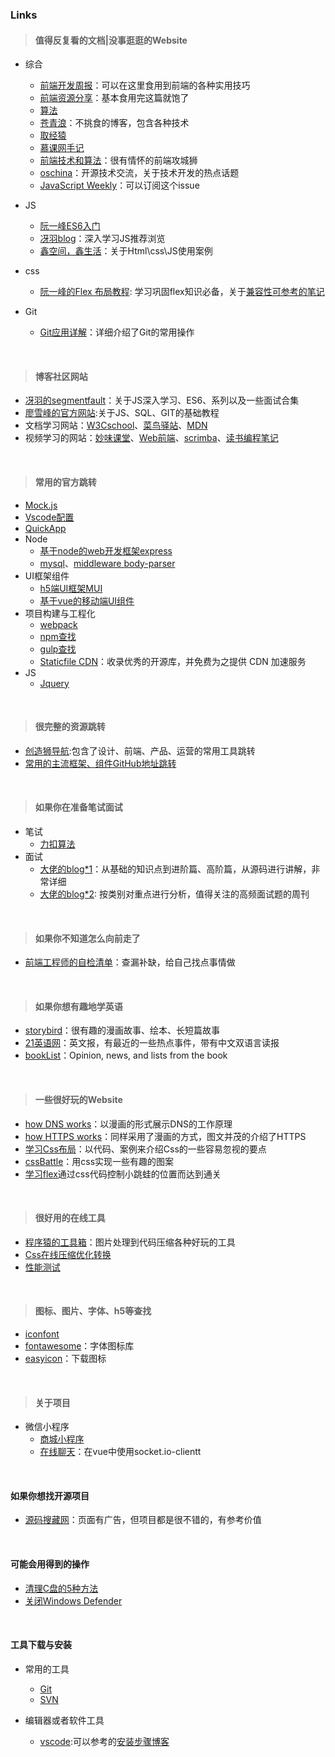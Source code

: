 ### Links

> #### 值得反复看的文档|没事逛逛的Website
- 综合
  + [前端开发周报](http://caibaojian.com/c/weekly/)：可以在这里食用到前端的各种实用技巧
  + [前端资源分享](https://segmentfault.com/a/1190000010880049?utm_source=sf-related)：基本食用完这篇就饱了
  + [算法](https://lucifer.ren/blog/)
  + [苍青浪](https://www.cnblogs.com/cangqinglang/category/1247324.html)：不挑食的博客，包含各种技术
  + [取经猿](https://www.teaspect.com/community/frontend)
  + [慕课网手记](https://www.imooc.com/article/fe)
  + [前端技术和算法](http://ritusan.top/)：很有情怀的前端攻城狮
  + [oschina](https://www.oschina.net/blog?classification=428612)：开源技术交流，关于技术开发的热点话题
  + [JavaScript Weekly](https://javascriptweekly.com/)：可以订阅这个issue

- JS
  + [阮一峰ES6入门](https://es6.ruanyifeng.com/)
  + [冴羽blog](https://github.com/mqyqingfeng/Blog)：深入学习JS推荐浏览
  + [鑫空间，鑫生活](https://www.zhangxinxu.com/wordpress/)：关于Html\css\JS使用案例
- css
  + [阮一峰的Flex 布局教程](https://www.cnblogs.com/lyls/p/7483786.html): 学习巩固flex知识必备，关于[兼容性可参考的笔记](http://www.imooc.com/article/261634)
- Git 
  + [Git应用详解](https://www.cnblogs.com/AhuntSun-blog/p/12679145.html)：详细介绍了Git的常用操作
  
</br>

> #### 博客社区网站
- [冴羽的segmentfault](https://segmentfault.com/u/yayu)：关于JS深入学习、ES6、系列以及一些面试合集  
- [廖雪峰的官方网站](https://www.liaoxuefeng.com/):关于JS、SQL、GIT的基础教程
- 文档学习网站：[W3Cschool](https://www.w3cschool.cn/)、[菜鸟驿站](https://www.runoob.com/)、[MDN](https://developer.mozilla.org/zh-CN/docs/Web)
- 视频学习的网站：[妙味课堂](https://study.miaov.com/study)、[Web前端](https://www.css88.com/)、[scrimba](https://scrimba.com/)、[读书编程笔记](https://fanrenyi.com/lesson/26)

</br>

> #### 常用的官方跳转
- [Mock.js](http://mockjs.com/)
- [Vscode配置](https://code.visualstudio.com/Docs/languages/javascript#_javascript-projects-jsconfigjson)
- [QuickApp](https://doc.quickapp.cn/)
- Node
  + [基于node的web开发框架express](https://www.expressjs.com.cn/)
  + [mysql](https://github.com/mysqljs/mysql)、[middleware body-parser](https://github.com/expressjs/body-parser)
- UI框架组件
  + [h5端UI框架MUI](https://dev.dcloud.net.cn/mui/)
  + [基于vue的移动端UI组件](http://mint-ui.github.io/)
- 项目构建与工程化
  + [webpack](https://www.webpackjs.com/)
  + [npm查找](https://www.npmjs.com/)
  + [gulp查找](https://gulpjs.com/plugins/)
  + [Staticfile CDN](http://www.staticfile.org/)：收录优秀的开源库，并免费为之提供 CDN 加速服务 
- JS
  + [Jquery](https://api.jquery123.com/)

</br>

> #### 很完整的资源跳转
- [创造狮导航](http://chuangzaoshi.com/code):包含了设计、前端、产品、运营的常用工具跳转
- [常用的主流框架、组件GitHub地址跳转](https://www.javascript.fun/)

</br>

> #### 如果你在准备笔试面试
- 笔试
  + [力扣算法](https://leetcode-solution-leetcode-pp.gitbook.io/leetcode-solution/thinkings)
- 面试
  + [大佬的blog*1](https://github.com/yygmind/blog/issues)：从基础的知识点到进阶篇、高阶篇，从源码进行讲解，非常详细
  + [大佬的blog*2](https://github.com/YvetteLau/Blog): 按类别对重点进行分析，值得关注的高频面试题的周刊

</br>

> #### 如果你不知道怎么向前走了
 + [前端工程师的自检清单](https://juejin.cn/post/6844903830887366670)：查漏补缺，给自己找点事情做

</br>

> #### 如果你想有趣地学英语
- [storybird](https://www.storybird.com/read-picture-book)：很有趣的漫画故事、绘本、长短篇故事
- [21英语网](https://www.i21st.cn/)：英文报，有最近的一些热点事件，带有中文双语言读报
- [bookList](https://www.booklistreader.com/category/book-lists/)：Opinion, news, and lists from the book 

</br>


> #### 一些很好玩的Website
- [how DNS works](https://howdns.works/)：以漫画的形式展示DNS的工作原理
- [how HTTPS works](https://howhttps.works/the-keys/)：同样采用了漫画的方式，图文并茂的介绍了HTTPS
- [学习Css布局](https://zh.learnlayout.com/margin-auto.html)：以代码、案例来介绍Css的一些容易忽视的要点
- [cssBattle](https://cssbattle.dev/)：用css实现一些有趣的图案
- [学习flex](http://blog.xiaoboswift.com/flexbox/)通过css代码控制小跳蛙的位置而达到通关

</br>

> #### 很好用的在线工具
- [程序猿的工具箱](https://tool.lu/)：图片处理到代码压缩各种好玩的工具
- [Css在线压缩优化转换](https://tool.lu/css/)
- [性能测试](https://www.webpagetest.org/)

</br>

> #### 图标、图片、字体、h5等查找
- [iconfont](https://www.iconfont.cn/)
- [fontawesome](https://fontawesome.com/?from=io)：字体图标库
- [easyicon](https://www.easyicon.net/)：下载图标

</br>

> #### 关于项目
- 微信小程序
  + [商城小程序](https://git.weixin.qq.com/gqzydh/wx-smallProgram)
  + [在线聊天](https://github.com/yeshenzhy/socket-vue)：在vue中使用socket.io-clientt
  
</br>

#### 如果你想找开源项目
- [源码搜藏网](https://www.codesocang.com/plus/search.php?keyword=android&searchtype=titlekeyword&channeltype=0&orderby=&kwtype=0&pagesize=20&typeid=0&TotalResult=1697&PageNo=5)：页面有广告，但项目都是很不错的，有参考价值

</br>

#### 可能会用得到的操作
- [清理C盘的5种方法](https://baijiahao.baidu.com/s?id=1658626676885403599&wfr=spider&for=pc)
- [关闭Windows Defender](https://jingyan.baidu.com/article/c1a3101e639c6ade656deb17.html  )

</br>

#### 工具下载与安装
- 常用的工具
  + [Git](https://git-scm.com/download/)
  + [SVN](https://tortoisesvn.net/downloads.html)

- 编辑器或者软件工具
  + [vscode](https://code.visualstudio.com/):可以参考的[安装步骤博客](https://www.cnblogs.com/Alioo/p/11394053.html)